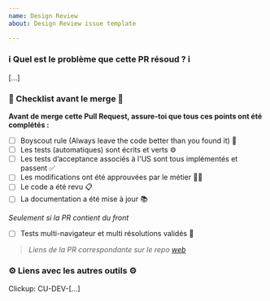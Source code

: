 ```yaml
---
name: Design Review
about: Design Review issue template

---
```


### ℹ️ Quel est le problème que cette PR résoud ? ℹ️

[...]

### 📜 Checklist avant le merge 📜

**Avant de merge cette Pull Request, assure-toi que tous ces points ont été complétés :**

- [ ] Boyscout rule (Always leave the code better than you found it) 🌲
- [ ] Les tests (automatiques) sont écrits et verts ⚙️
- [ ] Les tests d’acceptance associés à l'US sont tous implémentés et passent ✅
- [ ] Les modifications ont été approuvées par le métier 🧑‍💻
- [ ] Le code a été revu 📋
- [ ] La documentation a été mise à jour 📚

_Seulement si la PR contient du front_
- [ ] Tests multi-navigateur et multi résolutions validés 🎨
> _Liens de la PR correspondante sur le repo [web](https://github.com/epicery/web)_


### ⚙️ Liens avec les autres outils ⚙️

Clickup: CU-DEV-[...]